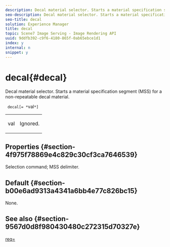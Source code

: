 ```yaml
---
description: Decal material selector. Starts a material specification segment (MSS) for a non-repeatable decal material.
seo-description: Decal material selector. Starts a material specification segment (MSS) for a non-repeatable decal material.
seo-title: decal
solution: Experience Manager
title: decal
topic: Scene7 Image Serving - Image Rendering API
uuid: 9ddfb392-c9f6-4180-865f-0ab65ebce1d1
index: y
internal: n
snippet: y
---
```


# decal{#decal}

Decal material selector. Starts a material specification segment (MSS) for a non-repeatable decal material.

 ` decal[= *`val`*]`

<table id="simpletable_35431F0E19B143528BD75C82CFBC5EE0"> 
 <tr class="strow"> 
  <td class="stentry"> <p> <span class="varname"> val </span> </p> </td> 
  <td class="stentry"> <p>Ignored. </p> </td> 
 </tr> 
</table>

## Properties {#section-4f975f78869e4c829c30cf3ca7646539}

Selection command; MSS delimiter.

## Default {#section-b00e6ad9313a4341a6bb4e77c826bc15}

None.

## See also {#section-9567d0d8f980430480c272315d70327e}

[req=](../../../../../ir_api/http_protocol/image-rendering-api-ref/c-ir-http-protocol-ref/c-ir-http-protocol-command-reference/r-ir-req.md#reference-792b1a663fb64261bd2de2a209b847fb) 
